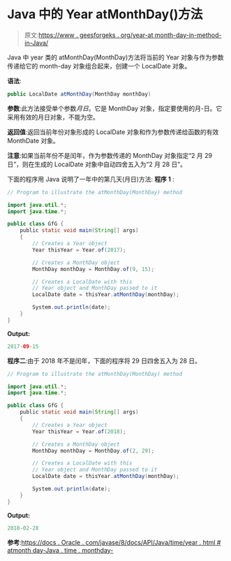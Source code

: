 # Java 中的 Year atMonthDay()方法

> 原文:[https://www . geesforgeks . org/year-at month-day-in-method-in-Java/](https://www.geeksforgeeks.org/year-atmonthday-method-in-java/)

Java 中 year 类的 atMonthDay(MonthDay)方法将当前的 Year 对象与作为参数传递给它的 month-day 对象组合起来，创建一个 LocalDate 对象。

**语法**:

```java
public LocalDate atMonthDay(MonthDay monthDay)

```

**参数**:此方法接受单个参数*月日*。它是 MonthDay 对象，指定要使用的月-日。它采用有效的月日对象，不能为空。

**返回值**:返回当前年份对象形成的 LocalDate 对象和作为参数传递给函数的有效 MonthDate 对象。

**注意**:如果当前年份不是闰年，作为参数传递的 MonthDay 对象指定“2 月 29 日”，则在生成的 LocalDate 对象中自动四舍五入为“2 月 28 日”。

下面的程序用 Java 说明了一年中的第几天(月日)方法:
**程序 1** :

```java
// Program to illustrate the atMonthDay(MonthDay) method

import java.util.*;
import java.time.*;

public class GfG {
    public static void main(String[] args)
    {
        // Creates a Year object
        Year thisYear = Year.of(2017);

        // Creates a MonthDay object
        MonthDay monthDay = MonthDay.of(9, 15);

        // Creates a LocalDate with this
        // Year object and MonthDay passed to it
        LocalDate date = thisYear.atMonthDay(monthDay);

        System.out.println(date);
    }
}
```

**Output:**

```java
2017-09-15

```

**程序二**:由于 2018 年不是闰年，下面的程序将 29 日四舍五入为 28 日。

```java
// Program to illustrate the atMonthDay(MonthDay) method

import java.util.*;
import java.time.*;

public class GfG {
    public static void main(String[] args)
    {
        // Creates a Year object
        Year thisYear = Year.of(2018);

        // Creates a MonthDay object
        MonthDay monthDay = MonthDay.of(2, 29);

        // Creates a LocalDate with this
        // Year object and MonthDay passed to it
        LocalDate date = thisYear.atMonthDay(monthDay);

        System.out.println(date);
    }
}
```

**Output:**

```java
2018-02-28

```

**参考**:[https://docs . Oracle . com/javase/8/docs/API/Java/time/year . html # atmonth day-Java . time . monthday-](https://docs.oracle.com/javase/8/docs/api/java/time/Year.html#atMonthDay-java.time.MonthDay-)